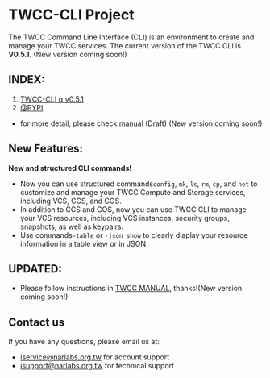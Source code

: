 # TWCC-CLI Project

The TWCC Command Line Interface (CLI) is an environment to create and manage your TWCC services. The current version of the TWCC CLI is **V0.5.1**. (New version coming soon!)

## INDEX: 
1. [TWCC-CLI α v0.5.1](https://github.com/TW-NCHC/TWCC-CLI/tree/v0.5.1) 
1. [@PYPI](https://pypi.org/project/TWCC-CLI/)

- for more detail, please check [manual](https://man.twcc.ai/@twccdocs/twcc-cli-v051) (Draft) (New version coming soon!)

## New Features:
**New and structured CLI commands!**
- Now you can use structured commands`config`, `mk`, `ls`, `rm`, `cp`, and `net` to customize and manage your TWCC Compute and Storage services, including VCS, CCS, and COS.
- In addition to CCS and COS, now you can use TWCC CLI to manage your VCS resources, including VCS instances, security groups, snapshots, as well as keypairs.
- Use commands`-table` or `-json show` to clearly diaplay your resource information in a table view or in JSON.

## UPDATED:
- Please follow instructions in [TWCC MANUAL](https://www.twcc.ai/#doc), thanks!(New version coming soon!)

## Contact us
If you have any questions, please email us at: 
- iservice@narlabs.org.tw for account support
- isupport@narlabs.org.tw for technical support
